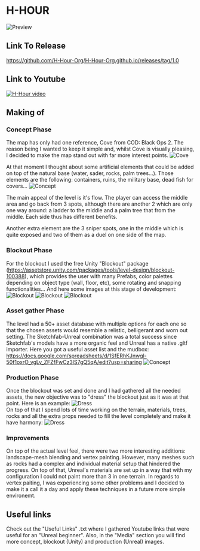  # H-HOUR 
![Preview](https://github.com/H-Hour-Org/H-Hour-Org.github.io/blob/master/Media/Unreal/HighresScreenshot00033.png?raw=true)

## Link To Release
https://github.com/H-Hour-Org/H-Hour-Org.github.io/releases/tag/1.0

## Link to Youtube 
[![H-Hour video](https://github.com/H-Hour-Org/H-Hour-Org.github.io/blob/master/Media/Unreal/HighresScreenshot00027.png?raw=true)](https://youtu.be/9DEpsvblBMo)

## Making of
### Concept Phase
The map has only had one reference, Cove from COD: Black Ops 2. The reason being I wanted to keep it simple and, whilst Cove is visually pleasing, I decided to make the map stand out with far more interest points. 
![Cove](https://github.com/H-Hour-Org/H-Hour-Org.github.io/blob/master/Media/Concept/Ref.png?raw=true)

At that moment I thought about some artificial elements that could be added on top of the natural base (water, sader, rocks, palm trees...). Those elements are the following: containers, ruins, the military base, dead fish for covers... 
![Concept](https://github.com/H-Hour-Org/H-Hour-Org.github.io/blob/master/Media/Concept/Concept.png)

The main appeal of the level is it's flow. The player can access the middle area and go back from 3 spots, although there are another 2 which are only one way around: a ladder to the middle and a palm tree that from the middle. Each side thus has different benefits. 

Another extra element are the 3 sniper spots, one in the middle which is quite exposed and two of them as a duel on one side of the map.

### Blockout Phase
For the blockout I used the free Unity "Blockout" package (https://assetstore.unity.com/packages/tools/level-design/blockout-100388), which provides the user with many Prefabs, color palettes depending on object type (wall, floor, etc), some rotating and snapping functionalities... 
And here some images at this stage of development:
![Blockout](https://github.com/H-Hour-Org/H-Hour-Org.github.io/blob/master/Media/Unity/Blockout10.PNG)
![Blockout](https://github.com/H-Hour-Org/H-Hour-Org.github.io/blob/master/Media/Unity/Blpckout8.PNG)
![Blockout](https://github.com/H-Hour-Org/H-Hour-Org.github.io/blob/master/Media/Unity/blockout4.PNG)

### Asset gather Phase
The level had a 50+ asset database with multiple options for each one so that the chosen assets would resemble a relistic, belligerant and worn out setting.
The Sketchfab-Unreal combination was a total success since Sketchfab's models have a more organic feel and Unreal has a native .gltf importer.
Here you got a useful asset list and the mudbox:
https://docs.google.com/spreadsheets/d/1SfERhKJnwgl-50f1oxrO_vgLv_ZFZfFwCz3lS7gQ5qA/edit?usp=sharing 
![Concept](https://github.com/H-Hour-Org/H-Hour-Org.github.io/blob/master/Media/Concept/Mudbox.png)

### Production Phase
Once the blockout was set and done and I had gathered all the needed assets, the new objective was to "dress" the blockout just as it was at that point. Here is an example:
![Dress](https://github.com/H-Hour-Org/H-Hour-Org.github.io/blob/master/Media/Unreal/HighresScreenshot00001.png)  
On top of that I spend lots of time working on the terrain, materials, trees, rocks and all the extra props needed to fill the level completely and make it have harmony:
![Dress](https://github.com/H-Hour-Org/H-Hour-Org.github.io/blob/master/Media/Unreal/HighresScreenshot000017.png)

### Improvements
On top of the actual level feel, there were two more interesting additions: landscape-mesh blending and vertex painting. However, many meshes such as rocks had a complex and individual material setup that hindered the progress. On top of that, Unreal's materials are set up in a way that with my configuration I could not paint more than 3 in one terrain. In regards to vertex paiting, I was experiencing some other problems and I decided to make it a call it a day and apply these techniques in a future more simple environemt. 

## Useful links
Check out the "Useful Links" .txt where I gathered Youtube links that were useful for an "Unreal beginner". Also, in the "Media" section you will find more concept, blockout (Unity) and production (Unreal) images.  

